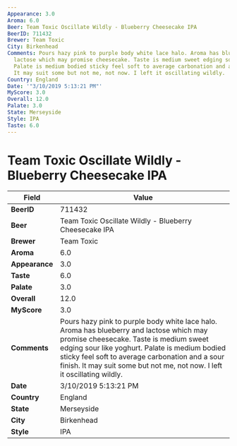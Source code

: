 ```yaml
---
Appearance: 3.0
Aroma: 6.0
Beer: Team Toxic Oscillate Wildly - Blueberry Cheesecake IPA
BeerID: 711432
Brewer: Team Toxic
City: Birkenhead
Comments: Pours hazy pink to purple body white lace halo. Aroma has blueberry and
  lactose which may promise cheesecake. Taste is medium sweet edging sour like yoghurt.
  Palate is medium bodied sticky feel soft to average carbonation and a sour finish.
  It may suit some but not me, not now. I left it oscillating wildly.
Country: England
Date: '"3/10/2019 5:13:21 PM"'
MyScore: 3.0
Overall: 12.0
Palate: 3.0
State: Merseyside
Style: IPA
Taste: 6.0
---
```


# Team Toxic Oscillate Wildly - Blueberry Cheesecake IPA

| Field         | Value |
|---------------|-------|
| **BeerID** | 711432 |
| **Beer** | Team Toxic Oscillate Wildly - Blueberry Cheesecake IPA |
| **Brewer** | Team Toxic |
| **Aroma** | 6.0 |
| **Appearance** | 3.0 |
| **Taste** | 6.0 |
| **Palate** | 3.0 |
| **Overall** | 12.0 |
| **MyScore** | 3.0 |
| **Comments** | Pours hazy pink to purple body white lace halo. Aroma has blueberry and lactose which may promise cheesecake. Taste is medium sweet edging sour like yoghurt. Palate is medium bodied sticky feel soft to average carbonation and a sour finish. It may suit some but not me, not now. I left it oscillating wildly. |
| **Date** | 3/10/2019 5:13:21 PM |
| **Country** | England |
| **State** | Merseyside |
| **City** | Birkenhead |
| **Style** | IPA |
